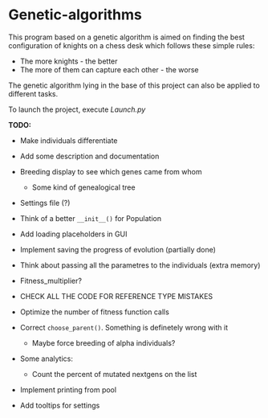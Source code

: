 Genetic-algorithms
==================
This program based on a genetic algorithm is aimed on finding the best configuration of knights on a chess desk which follows these simple rules:
- The more knights - the better
- The more of them can capture each other - the worse

The genetic algorithm lying in the base of this project can also be applied to different tasks.

To launch the project, execute _Launch.py_

**TODO:**
- Make individuals differentiate
- Add some description and documentation
- Breeding display to see which genes came from whom
  * Some kind of genealogical tree
- Settings file (?)
- Think of a better `__init__()` for Population
- Add loading placeholders in GUI
- Implement saving the progress of evolution (partially done)
- Think about passing all the parametres to the individuals (extra memory)
- Fitness_multiplier?

- CHECK ALL THE CODE FOR REFERENCE TYPE MISTAKES
- Optimize the number of fitness function calls
- Correct `choose_parent()`. Something is definetely wrong with it
  * Maybe force breeding of alpha individuals?
- Some analytics:
  * Count the percent of mutated nextgens on the list
- Implement printing from pool
- Add tooltips for settings

